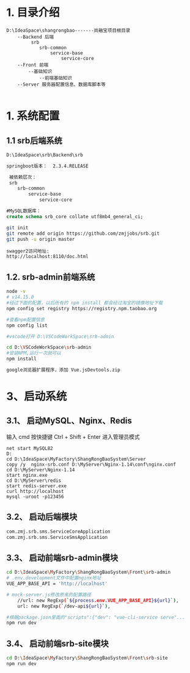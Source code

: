 # 1. 目录介绍

```
D:\IdeaSpace\shangrongbao-------尚融宝项目根目录
	--Backend 后端
		 srb
 			srb-common
 				service-base
 					service-core
	--Front 前端
		--基础知识
			--前端基础知识
	--Server 服务器配置信息、数据库脚本等


```





# 1. 系统配置

## 1.1 srb后端系统

```bash
D:\IdeaSpace\srb\Backend\srb
```

```bash
springboot版本：  2.3.4.RELEASE
```

```bash
 被依赖层次：
 srb
 	srb-common
 		service-base
 			service-core
```

```sql
#MySQL数据库： 
create schema srb_core collate utf8mb4_general_ci;
```

```bash
git init
git remote add origin https://github.com/zmjjobs/srb.git
git push -u origin master
```

```http
swagger2访问地址:
http://localhost:8110/doc.html
```



## 1.2. srb-admin前端系统

```bash
node -v
# v14.15.0
#经过下面的配置，以后所有的 npm install 都会经过淘宝的镜像地址下载
npm config set registry https://registry.npm.taobao.org 

#查看npm配置信息
npm config list

#vscode打开 D:\VSCodeWorkSpace\srb-admin

cd D:\VSCodeWorkSpace\srb-admin
#安装NPM,运行一次就可以
npm install

google浏览器扩展程序，添加 Vue.jsDevtools.zip
```





# 3、启动系统

## 3.1、 启动MySQL、Nginx、Redis

输入 cmd
按快捷键 Ctrl + Shift + Enter 进入管理员模式

```shell
net start MySQL82
D:
cd D:\IdeaSpace\MyFactory\ShangRongBaoSystem\Server
copy /y  nginx-srb.conf D:\MyServer\Nginx-1.14\conf\nginx.conf
cd D:\MyServer\Nginx-1.14
start nginx.exe
cd D:\MyServer\redis
start redis-server.exe
curl http://localhost
mysql -uroot -p123456

```



## 3.2、 启动后端模块

```bash
com.zmj.srb.sms.ServiceCoreApplication
com.zmj.srb.sms.ServiceSmsApplication
```



## 3.3、 启动前端srb-admin模块

```bash
cd D:\IdeaSpace\MyFactory\ShangRongBaoSystem\Front\srb-admin
# .env.development文件中配置nginx地址
VUE_APP_BASE_API = 'http://localhost'

# mock-server.js修改原来的配置路径
    //url: new RegExp(`${process.env.VUE_APP_BASE_API}${url}`),
    url: new RegExp(`/dev-api${url}`),

#根据package.json里面的"scripts":{"dev": "vue-cli-service serve"...
npm run dev
```



## 3.4、 启动前端srb-site模块

```bash
cd D:\IdeaSpace\MyFactory\ShangRongBaoSystem\Front\srb-site
npm run dev
```

